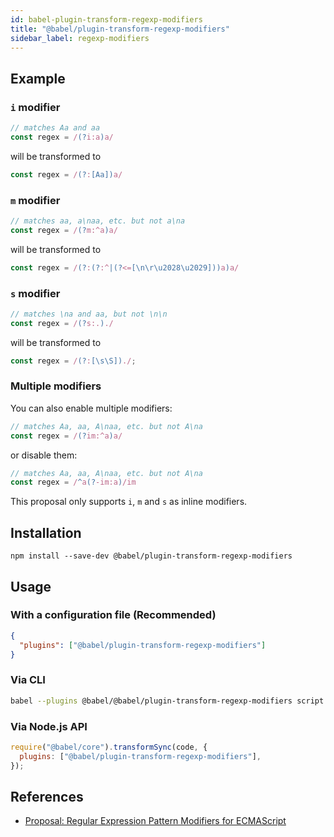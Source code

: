 ```yaml
---
id: babel-plugin-transform-regexp-modifiers
title: "@babel/plugin-transform-regexp-modifiers"
sidebar_label: regexp-modifiers
---
```


## Example

### `i` modifier
```js title="input.js"
// matches Aa and aa
const regex = /(?i:a)a/
```
will be transformed to
```js title="output.js"
const regex = /(?:[Aa])a/
```

### `m` modifier
```js title="input.js"
// matches aa, a\naa, etc. but not a\na
const regex = /(?m:^a)a/
```
will be transformed to
```js title="output.js"
const regex = /(?:(?:^|(?<=[\n\r\u2028\u2029]))a)a/
```

### `s` modifier
```js title="input.js"
// matches \na and aa, but not \n\n
const regex = /(?s:.)./
```
will be transformed to
```js title="output.js"
const regex = /(?:[\s\S])./;
```

### Multiple modifiers
You can also enable multiple modifiers:

```js
// matches Aa, aa, A\naa, etc. but not A\na
const regex = /(?im:^a)a/
```

or disable them:

```js
// matches Aa, aa, A\naa, etc. but not A\na
const regex = /^a(?-im:a)/im
```

This proposal only supports `i`, `m` and `s` as inline modifiers.

## Installation

```shell npm2yarn
npm install --save-dev @babel/plugin-transform-regexp-modifiers
```

## Usage

### With a configuration file (Recommended)

```json title="babel.config.json"
{
  "plugins": ["@babel/plugin-transform-regexp-modifiers"]
}
```

### Via CLI

```sh title="Shell"
babel --plugins @babel/@babel/plugin-transform-regexp-modifiers script.js
```

### Via Node.js API

```js title="JavaScript"
require("@babel/core").transformSync(code, {
  plugins: ["@babel/plugin-transform-regexp-modifiers"],
});
```

## References

- [Proposal: Regular Expression Pattern Modifiers for ECMAScript](https://github.com/tc39/transform-regexp-modifiers)
